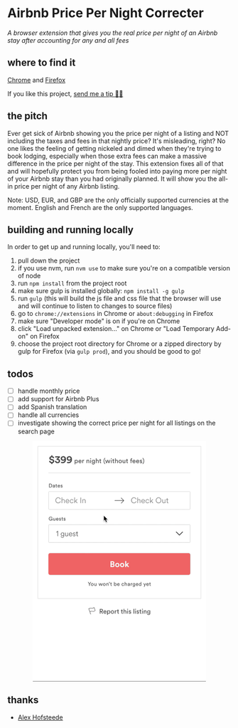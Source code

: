 # Airbnb Price Per Night Correcter

_A browser extension that gives you the real price per night of an Airbnb stay after accounting for any and all fees_

## where to find it

[Chrome](https://chrome.google.com/webstore/detail/airbnb-price-per-night-co/lijeilcglmadpkbengpkfnkpmcehecfe) and [Firefox](https://addons.mozilla.org/en-US/firefox/addon/airbnb-price-per-night-correct/)

If you like this project, [send me a tip 🙏🏼](https://www.paypal.me/davidsawyer1/2)

## the pitch

Ever get sick of Airbnb showing you the price per night of a listing and NOT including the taxes and fees in that nightly price? It's misleading, right? No one likes the feeling of getting nickeled and dimed when they're trying to book lodging, especially when those extra fees can make a massive difference in the price per night of the stay. This extension fixes all of that and will hopefully protect you from being fooled into paying more per night of your Airbnb stay than you had originally planned. It will show you the all-in price per night of any Airbnb listing.

Note: USD, EUR, and GBP are the only officially supported currencies at the moment. English and French are the only supported languages.

## building and running locally

In order to get up and running locally, you'll need to:

1.  pull down the project
1.  if you use nvm, run `nvm use` to make sure you're on a compatible version of node
1.  run `npm install` from the project root
1.  make sure gulp is installed globally: `npm install -g gulp`
1.  run `gulp` (this will build the js file and css file that the browser will use and will continue to listen to changes to source files)
1.  go to `chrome://extensions` in Chrome or `about:debugging` in Firefox
1.  make sure "Developer mode" is on if you're on Chrome
1.  click "Load unpacked extension..." on Chrome or "Load Temporary Add-on" on Firefox
1.  choose the project root directory for Chrome or a zipped directory by gulp for Firefox (via `gulp prod`), and you should be good to go!

## todos

-   [ ] handle monthly price
-   [ ] add support for Airbnb Plus
-   [ ] add Spanish translation
-   [ ] handle all currencies
-   [ ] investigate showing the correct price per night for all listings on the search page

<p align="center">
  <img src="/misc/demo.gif" width="390px" align="center" alt="demo" />
</p>

## thanks

-   [Alex Hofsteede](https://github.com/alex-hofsteede)
